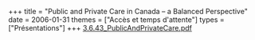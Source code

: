+++
title = "Public and Private Care in Canada – a Balanced Perspective"
date = 2006-01-31
themes = ["Accès et temps d'attente"]
types = ["Présentations"]
+++
[3.6.43\_PublicAndPrivateCare.pdf](/files/3.6.43_PublicAndPrivateCare.pdf)
